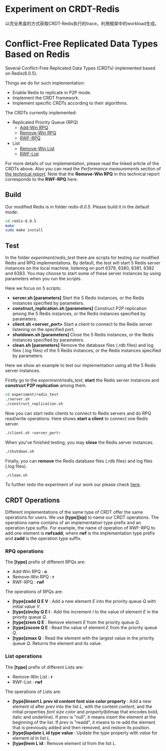 # Experiment on CRDT-Redis
以完全黑盒的方式获取CRDT-Redis执行的trace，利用框架中的workload生成。

# Conflict-Free Replicated Data Types Based on Redis

Several Conflict-Free Replicated Data Types (CRDTs) implemented based on Redis(6.0.5).

Things we do for such implementation:

* Enable Redis to replicate in P2P mode.
* Implement the CRDT framework.
* Implement specific CRDTs according to their algorithms.

The CRDTs currently implemented:

* Replicated Priority Queue (RPQ)
  * [Add-Win RPQ](document/add-win-crpq.pdf)
  * [Remove-Win RPQ](document/rwf-tr.pdf)
  * [RWF-RPQ](document/rwf-tr.pdf)
* List
  * [Remove-Win List](document/rwf-tr.pdf)
  * [RWF-List](document/rwf-tr.pdf)

For more details of our implementation, please read the linked article of the CRDTs above. Also you can read the *Performance measurements* section of [the technical report](https://arxiv.org/abs/1905.01403). Note that the **Remove-Win RPQ** in this technical report corresponds to the **RWF-RPQ** here.

## Build

Our modified Redis is in folder *redis-6.0.5*. Please build it in the default mode:

```bash
cd redis-6.0.5
make
sudo make install
```

## Test

In the folder *experiment/redis_test* there are scripts for testing our modified Redis and RPQ implementations. By default, the test will start 5 Redis server instances on the local machine, listening on port 6379, 6380, 6381, 6382 and 6383. You may choose to start some of these server instances by using parameters when you run the scripts.

Here we focus on 5 scripts:

* **server.sh [parameters]** Start the 5 Redis instances, or the Redis instances specified by parameters.
* **construct_replication.sh [parameters]** Construct P2P replication among the 5 Redis instances, or the Redis instances specified by parameters.
* **client.sh <server_port>** Start a client to connect to the Redis server listening on the specified port.
* **shutdown.sh [parameters]** Close the 5 Redis instances, or the Redis instances specified by parameters.
* **clean.sh [parameters]** Remove the database files (.rdb files) and log files (.log files) of the 5 Redis instances, or the Redis instances specified by parameters.

Here we show an example to test our implementation using all the 5 Redis server instances.

Firstly go to the *experiment/redis_test*, **start** the Redis server instances and **construct P2P replication** among them.

```bash
cd experiment/redis_test
./server.sh
./construct_replication.sh
```

Now you can start redis clients to connect to Redis servers and do RPQ read/write operations. Here shows **start a client** to connect one Redis server.

```bash
./client.sh <server_port>
```

When you've finished testing, you may **close** the Redis server instances.

```bash
./shutdown.sh
```

Finally, you can **remove** the Redis database files (.rdb files) and log files (.log files).

```bash
./clean.sh
```

To further redo the experiment of our work our please check [here](experiment/README.md).

## CRDT Operations

Different implementations of the same type of CRDT offer the same operations for users. We use **[type][op]** to name our CRDT operations. The operations name contains of an implementation type prefix and an operation type suffix. For example, the name of operation of RWF-RPQ to add one element is **rwfzadd**, where **rwf** is the implementation type prefix and **zadd** is the operation type suffix.

### RPQ operations

The **[type]** prefix of different RPQs are:

* Add-Win RPQ : **o**
* Remove-Win RPQ : **r**
* RWF-RPQ : **rwf**

The operations of RPQs are:

* **[type]zadd Q E V** : Add a new element *E* into the priority queue *Q* with initial value *V*.
* **[type]zincby Q E I** : Add the increment *I* to the value of element *E* in the priority queue *Q*.
* **[type]zrem Q E** : Remove element *E* from the priority queue *Q*.
* **[type]zscore Q E** : Read the value of element *E* from the priority queue *Q*.
* **[type]zmax Q** : Read the element with the largest value in the priority queue *Q*. Returns the element and its value.

### List operations

The **[type]** prefix of different Lists are:

* Remove-Win List : **r**
* RWF-List : **rwf**

The operations of Lists are:

* **[type]linsert L prev id content font size color property** : Add a new element *id* after *prev* into the list *L*, with the content *content*, and the initial properties *font* *size* *color* and *property*(bitmap that encodes bold, italic and underline). If *prev* is "null", it means insert the element at the beginning of the list. If *prev* is "readd", it means to re-add the element that is previously added and then removed, and restore its position.
* **[type]lupdate L id type value** : Update the *type* property with *value* for element *id* in list *L*.
* **[type]lrem L id** : Remove element *id* from the list *L*.
